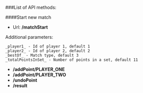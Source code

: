 ###List of API methods:

####Start new match

* Url: **/matchStart**

Additional parameters:

    _player1_ - Id of player 1, default 1
    _player2_ - Id of player 2, default 2
    _bestOf_ - Match type, default 3
    _totalPointsInSet_ - Number of points in a set, default 11
 
 
 * **/addPoint/PLAYER_ONE**
 * **/addPoint/PLAYER_TWO**
 * **/undoPoint**
 * **/result**
 
